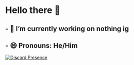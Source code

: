 # Hello there 👋

## - 🔭 I’m currently working on nothing ig
## - 😄 Pronouns: He/Him

[![Discord Presence](https://lanyard-profile-readme.vercel.app/api/796763103949488129)](https://discord.com/users/796763103949488129)

<!--
**yxak/yxak** is a ✨ _special_ ✨ repository because its `README.md` (this file) appears on your GitHub profile.

Here are some ideas to get you started:

- 🔭 I’m currently working on ...
- 🌱 I’m currently learning ...
- 👯 I’m looking to collaborate on ...
- 🤔 I’m looking for help with ...
- 💬 Ask me about ...
- 📫 How to reach me: ...
- 😄 Pronouns: ...
- ⚡ Fun fact: ...
-->
